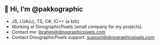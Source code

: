 ## 👋 Hi, I’m @pakkographic 
- JS, LUA(u), TS, C#, (C++ (a bit))
- Working at DinographicPixels (small company for my projects).
- Contact me: ibrahim@dinographicpixels.com 
- Contact DinographicPixels support: support@dinographicpixels.com

<!---
pakkographic/pakkographic is a ✨ special ✨ repository because its `README.md` (this file) appears on your GitHub profile.
You can click the Preview link to take a look at your changes.
--->

